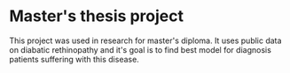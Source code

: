 # Master's thesis project

This project was used in research for master's diploma.
It uses public data on diabatic rethinopathy and it's goal is to find best model for diagnosis patients suffering with this disease.
